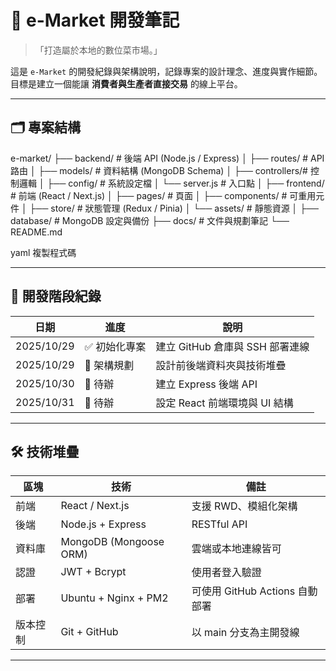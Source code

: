 # 🧠 e-Market 開發筆記

> 「打造屬於本地的數位菜市場。」

這是 `e-Market` 的開發紀錄與架構說明，記錄專案的設計理念、進度與實作細節。  
目標是建立一個能讓 **消費者與生產者直接交易** 的線上平台。

---

## 🗂 專案結構

e-market/
├── backend/ # 後端 API (Node.js / Express)
│ ├── routes/ # API 路由
│ ├── models/ # 資料結構 (MongoDB Schema)
│ ├── controllers/# 控制邏輯
│ ├── config/ # 系統設定檔
│ └── server.js # 入口點
│
├── frontend/ # 前端 (React / Next.js)
│ ├── pages/ # 頁面
│ ├── components/ # 可重用元件
│ ├── store/ # 狀態管理 (Redux / Pinia)
│ └── assets/ # 靜態資源
│
├── database/ # MongoDB 設定與備份
├── docs/ # 文件與規劃筆記
└── README.md

yaml
複製程式碼

---

## 🧩 開發階段紀錄

| 日期 | 進度 | 說明 |
|------|------|------|
| 2025/10/29 | ✅ 初始化專案 | 建立 GitHub 倉庫與 SSH 部署連線 |
| 2025/10/29 | 🧱 架構規劃 | 設計前後端資料夾與技術堆疊 |
| 2025/10/30 | 🚧 待辦 | 建立 Express 後端 API |
| 2025/10/31 | 🚧 待辦 | 設定 React 前端環境與 UI 結構 |

---

## 🛠 技術堆疊

| 區塊 | 技術 | 備註 |
|------|------|------|
| 前端 | React / Next.js | 支援 RWD、模組化架構 |
| 後端 | Node.js + Express | RESTful API |
| 資料庫 | MongoDB (Mongoose ORM) | 雲端或本地連線皆可 |
| 認證 | JWT + Bcrypt | 使用者登入驗證 |
| 部署 | Ubuntu + Nginx + PM2 | 可使用 GitHub Actions 自動部署 |
| 版本控制 | Git + GitHub | 以 main 分支為主開發線 |

---
